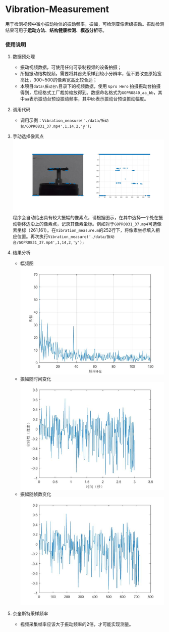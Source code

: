 # Vibration-Measurement

用于检测视频中微小振动物体的振动频率，振幅，可检测亚像素级振动。振动检测结果可用于**运动方法**、**结构健康检测**、**模态分析**等。

### 使用说明
1. 数据预处理
    - 振动视频数据，可使用任何可录制视频的设备拍摄；
    - 所摄振动结构视频，需要将其首先采样到较小分辨率，但不要改变原始宽高比，300~500的像素宽高比较合适；
    - 本项目`data\振动台\`目录下的视频数据，使用 `Gpro Hero` 拍摄振动台拍摄得到，后经格式工厂裁剪缩放得到。数据命名格式为`GOPRO840_aa_bb`，其中`aa`表示振动台预设振动频率，其中`bb`表示振动台预设振动幅度。
2. 调用代码
    - 调用示例：`Vibration_measure('./data/振动台/GOPR0831_37.mp4',1,14,2,'y');`
3. 手动选择像素点
    ![具有较大振动的像素点](./data/images/1.jpg)
    程序会自动给出具有较大振幅的像素点，请根据图示，在其中选择一个处在振动物体边沿上的像素点，记录其像素坐标。例如对于`GOPR0831_37.mp4`可选像素坐标（261,161）。在`Vibration_measure.m`的252行下，将像素坐标填入相应位置。再次执行`Vibration_measure('./data/振动台/GOPR0831_37.mp4',1,14,2,'y');`

4. 结果分析
    - 幅频图
    ![幅频图](./data/images/2.jpg)
    - 振幅随时间变化
    ![振幅随时间变化](./data/images/3.jpg)
    - 振幅随帧数变化
    ![振幅随时间变化](./data/images/4.jpg)
5. 奈奎斯特采样频率
    - 视频采集帧率应该大于振动频率的2倍，才可能实现测量。
